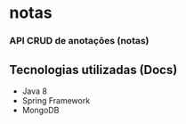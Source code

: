 # notas
### API CRUD de anotações (notas)



## Tecnologias utilizadas (Docs)
  * Java 8
  * Spring Framework
  * MongoDB
